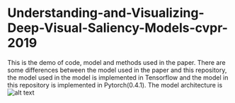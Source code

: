 # Understanding-and-Visualizing-Deep-Visual-Saliency-Models-cvpr-2019
This is the demo of code, model and methods used in the paper.
There are some differences between the model used in the paper and this repository, the model used in the model is implemented in Tensorflow and the model in this repository is implemented in Pytorch(0.4.1).
The model architecture is ![alt text](https://github.com/SenHe/Understanding-and-Visualizing-Deep-Visual-Saliency-Models-cvpr-2019.git/exa_data/1023.jpg)
